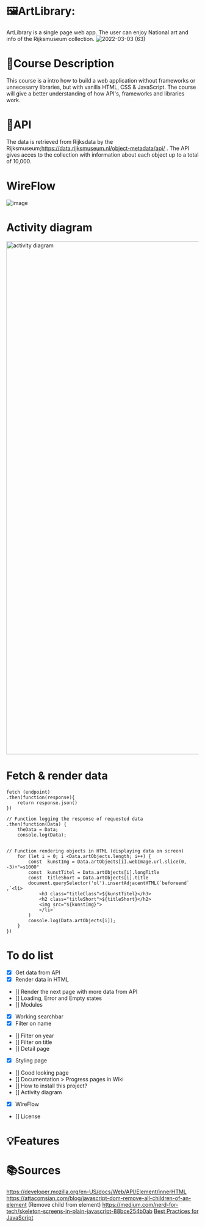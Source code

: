 # 🖼️ArtLibrary:
ArtLibrary is a single page web app. The user can enjoy National art and info of the Rijksmuseum collection.
![2022-03-03 (63)](https://user-images.githubusercontent.com/97689634/156567932-6ce91251-a36a-4835-add8-34f2b412be20.png)

# 📝Course Description
This course is a intro how to build a web application without frameworks or unnecesarry libraries, but with vanilla HTML, CSS & JavaScript. The course will give a better understanding of how API's, frameworks and libraries work.

# 🔗API
The data is retrieved from Rijksdata by the Rijksmuseum;https://data.rijksmuseum.nl/object-metadata/api/ . 
The API gives acces to the collection with information about each object up to a total of 10,000. 

# WireFlow
![image](https://user-images.githubusercontent.com/97689634/157854336-597c5dca-b040-4230-a40e-32f6b4ebda92.png)

# Activity diagram
<img width="1341" alt="activity diagram" src="https://user-images.githubusercontent.com/97689634/157856219-378c1cca-6889-423a-bc69-c5cbd4273917.png">

# Fetch & render data
```
fetch (endpoint)
.then(function(response){
    return response.json()
})

// Function logging the response of requested data 
.then(function(Data) {
    theData = Data;
    console.log(Data);

   
// Function rendering objects in HTML (displaying data on screen)
    for (let i = 0; i <Data.artObjects.length; i++) {
        const  kunstImg = Data.artObjects[i].webImage.url.slice(0, -3)+"=s1000"
        const  kunstTitel = Data.artObjects[i].longTitle
        const  titleShort = Data.artObjects[i].title
        document.querySelector('ol').insertAdjacentHTML(`beforeend` ,`<li>
            <h3 class="titleClass">${kunstTitel}</h3>
            <h2 class="titleShort">${titleShort}</h2>
            <img src="${kunstImg}">
            </li>`
        )  
        console.log(Data.artObjects[i]);              
    }                
})
```
# To do list
- [x] Get data from API
- [x] Render data in HTML
- [] Render the next page with more data from API
- [] Loading, Error and Empty states 
- [] Modules
- [x] Working searchbar
- [x] Filter on name
- [] Filter on year
- [] Filter on title
- [] Detail page
- [x] Styling page
- [] Good looking page
- [] Documentation > Progress pages in Wiki
- [] How to install this project?
- [] Activity diagram
- [x] WireFlow
- [] License

# 💡Features

# 📚Sources
https://developer.mozilla.org/en-US/docs/Web/API/Element/innerHTML
https://attacomsian.com/blog/javascript-dom-remove-all-children-of-an-element (Remove child from element)
https://medium.com/nerd-for-tech/skeleton-screens-in-plain-javascript-88bce254b0ab
[Best Practices for JavaScript](https://github.com/cmda-minor-web/best-practices/blob/master/javascript.md)
